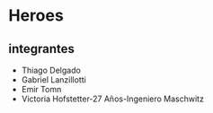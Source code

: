 # Heroes

## integrantes

- Thiago Delgado
- Gabriel Lanzillotti
- Emir Tomn
- Victoria Hofstetter-27 Años-Ingeniero Maschwitz
